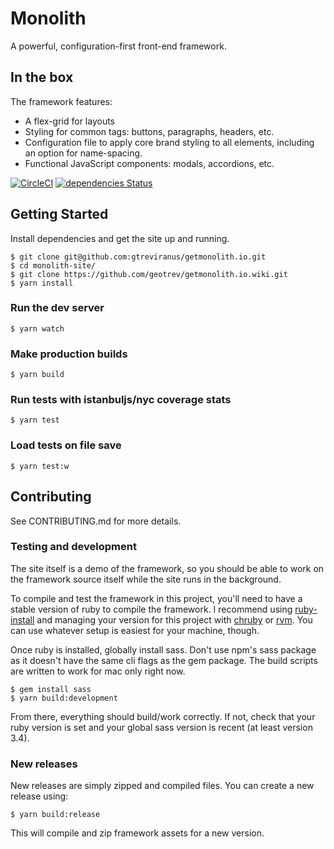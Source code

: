 # Monolith

A powerful, configuration-first front-end framework.

## In the box

The framework features:

* A flex-grid for layouts
* Styling for common tags: buttons, paragraphs, headers, etc.
* Configuration file to apply core brand styling to all elements, including an option for name-spacing.
* Functional JavaScript components: modals, accordions, etc.

[![CircleCI](https://circleci.com/gh/geotrev/getmonolith.io/tree/master.svg?style=svg)](https://circleci.com/gh/geotrev/monolith-site/tree/master) [![dependencies Status](https://david-dm.org/geotrev/getmonolith.io/status.svg)](https://david-dm.org/geotrev/getmonolith.io)

## Getting Started

Install dependencies and get the site up and running.

```shell
$ git clone git@github.com:gtreviranus/getmonolith.io.git
$ cd monolith-site/
$ git clone https://github.com/geotrev/getmonolith.io.wiki.git
$ yarn install
```

### Run the dev server

```shell
$ yarn watch
```

### Make production builds

```shell
$ yarn build
```

### Run tests with istanbuljs/nyc coverage stats

```shell
$ yarn test
```

### Load tests on file save

```shell
$ yarn test:w
```

## Contributing

See CONTRIBUTING.md for more details.

### Testing and development

The site itself is a demo of the framework, so you should be able to work on the framework source itself while the site runs in the background.

To compile and test the framework in this project, you'll need to have a stable version of ruby to compile the framework. I recommend using [ruby-install](https://www.ruby-lang.org/en/documentation/installation/#ruby-install) and managing your version for this project with [chruby](https://www.ruby-lang.org/en/documentation/installation/#chruby) or [rvm](https://www.ruby-lang.org/en/documentation/installation/#rvm). You can use whatever setup is easiest for your machine, though.

Once ruby is installed, globally install sass. Don't use npm's sass package as it doesn't have the same cli flags as the gem package. The build scripts are written to work for mac only right now.

```shell
$ gem install sass
$ yarn build:development
```

From there, everything should build/work correctly. If not, check that your ruby version is set and your global sass version is recent (at least version 3.4).

### New releases

New releases are simply zipped and compiled files. You can create a new release using:

```shell
$ yarn build:release
```

This will compile and zip framework assets for a new version.

